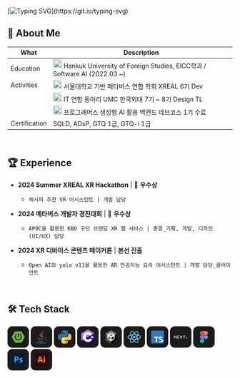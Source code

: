 [![Typing SVG](https://readme-typing-svg.demolab.com?font=Chakra+Petch&size=24&pause=1000&color=EF7D1D&width=435&lines=It+ain't+over+till+it's+over.)](https://git.io/typing-svg)

## 🍊 About Me
| What          | Description                                                                                                                                                                                  |
| ------------- | -------------------------------------------------------------------------------------------------------------------------------------------------------------------------------------------- |
| Education     | <img src="https://i.namu.wiki/i/z-yNs5UIyDmkFsOXtt7O_NkbQV3SrwztT5ElFmDL0aZeE-OHONSVkNhBfsTHlwhMlsQJVyBNOtNGAyWjdw4Bbw.svg" width="20" height="20"> Hankuk University of Foreign Studies, EICC학과 / Software AI (2022.03 ~) |
| Activities    | <img src="https://yt3.googleusercontent.com/pkOpWUcmvePPH_QfTaGC2fi_7AkzSMpo71H_NKulKYEW4q4-YE79tH8_oael6c4NPM8GMM1j=s900-c-k-c0x00ffffff-no-rj" width="20" height="20"> 서울대학교 기반 메타버스 연합 학회 XREAL 6기 Dev |
|               | <img src="https://encrypted-tbn0.gstatic.com/images?q=tbn:ANd9GcQqDkE8I1Np_d7VDyRgRLzETXNjaQWMTJoUFg&s" width="20" height="20"> IT 연합 동아리 UMC 한국외대 7기 ~ 8기 Design TL |
|               | <img src="https://encrypted-tbn0.gstatic.com/images?q=tbn:ANd9GcQzTRZU_YMy6CZqeuzKacLvZoERQoAIrGj3Ng&s" width="20" height="20"> 프로그래머스 생성형 AI 활용 백엔드 데브코스 1기 수료 |
| Certification | SQLD, ADsP, GTQ 1급, GTQ-i 1급 |

<br>

## 🏆 Experience
- **2024 Summer XREAL XR Hackathon** | 🥉 **우수상**  
  - `레시피 추천 VR 어시스턴트 | 개발 담당`
  
- **2024 메타버스 개발자 경진대회** | 🥉 **우수상** 
  - `APOC을 활용한 KBO 구단 브랜딩 XR 웹 서비스 | 총괄_기획, 개발, 디자인(UI/UX) 담당`

- **2024 XR 디바이스 콘텐츠 메이커톤** | **본선 진출**  
  - `Open AI와 yolo v11을 활용한 AR 인공지능 요리 어시스턴트 | 개발 담당_클라이언트`
 
<br>

## 🛠️ Tech Stack
<img src="resources/stack (6).png" alt="Tech Stack" width="48px" /> <img src="resources/stack (8).png" alt="Tech Stack" width="48px" /> <img src="resources/stack (7).png" alt="Tech Stack" width="48px" /> <img src="resources/stack (9).png" alt="Tech Stack" width="48px" /> <img src="resources/stack (10).png" alt="Tech Stack" width="48px" /> <img src="resources/stack (3).png" alt="Tech Stack" width="48px" /> <img src="resources/stack (5).png" alt="Tech Stack" width="48px" /> <img src="resources/stack (4).png" alt="Tech Stack" width="48px" /> <img src="resources/stack (11).png" alt="Tech Stack" width="48px" /> <img src="resources/stack (1).png" alt="Tech Stack" width="48px" /> <img src="resources/stack (2).png" alt="Tech Stack" width="48px" />

</div>
